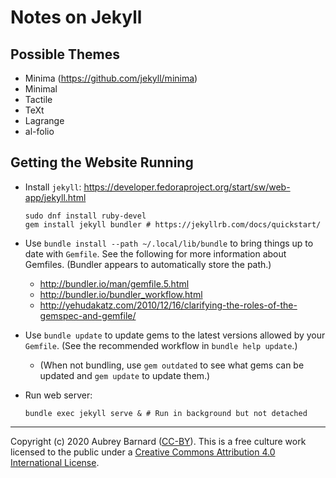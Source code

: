 Notes on Jekyll
===============


Possible Themes
---------------

* Minima (https://github.com/jekyll/minima)
* Minimal
* Tactile
* TeXt
* Lagrange
* al-folio


Getting the Website Running
---------------------------

* Install `jekyll`:
  https://developer.fedoraproject.org/start/sw/web-app/jekyll.html

      sudo dnf install ruby-devel
      gem install jekyll bundler # https://jekyllrb.com/docs/quickstart/

* Use `bundle install --path ~/.local/lib/bundle` to bring things up to
  date with `Gemfile`.  See the following for more information about
  Gemfiles.  (Bundler appears to automatically store the path.)
  * http://bundler.io/man/gemfile.5.html
  * http://bundler.io/bundler_workflow.html
  * http://yehudakatz.com/2010/12/16/clarifying-the-roles-of-the-gemspec-and-gemfile/
* Use `bundle update` to update gems to the latest versions allowed by
  your `Gemfile`.  (See the recommended workflow in `bundle help
  update`.)
  * (When not bundling, use `gem outdated` to see what gems can be
    updated and `gem update` to update them.)
* Run web server:

      bundle exec jekyll serve & # Run in background but not detached


-----

Copyright (c) 2020 Aubrey Barnard ([CC-BY](
https://creativecommons.org/licenses/by/4.0/)).  This is a free culture
work licensed to the public under a [Creative Commons Attribution 4.0
International License]( https://creativecommons.org/licenses/by/4.0/).
